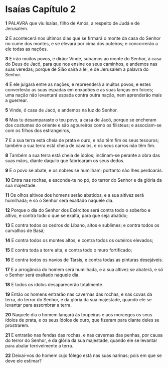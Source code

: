 # Isaías Capítulo 2

**1** 	PALAVRA que viu Isaías, filho de Amós, a respeito de Judá e de Jerusalém.

**2** 	E acontecerá nos últimos dias que se firmará o monte da casa do Senhor no cume dos montes, e se elevará por cima dos outeiros; e concorrerão a ele todas as nações.

**3** 	E irão muitos povos, e dirão: Vinde, subamos ao monte do Senhor, à casa do Deus de Jacó, para que nos ensine os seus caminhos, e andemos nas suas veredas; porque de Sião sairá a lei, e de Jerusalém a palavra do Senhor.

**4** 	E ele julgará entre as nações, e repreenderá a muitos povos; e estes converterão as suas espadas em enxadões e as suas lanças em foices; uma nação não levantará espada contra outra nação, nem aprenderão mais a guerrear.

**5** 	Vinde, ó casa de Jacó, e andemos na luz do Senhor.

**6** 	Mas tu desamparaste o teu povo, a casa de Jacó, porque se encheram dos costumes do oriente e são agoureiros como os filisteus; e associam-se com os filhos dos estrangeiros,

**7** 	E a sua terra está cheia de prata e ouro, e não têm fim os seus tesouros; também a sua terra está cheia de cavalos, e os seus carros não têm fim.

**8** 	Também a sua terra está cheia de ídolos; inclinam-se perante a obra das suas mãos, diante daquilo que fabricaram os seus dedos.

**9** 	E o povo se abate, e os nobres se humilham; portanto não lhes perdoarás.

**10** 	Entra nas rochas, e esconde-te no pó, do terror do Senhor e da glória da sua majestade.

**11** 	Os olhos altivos dos homens serão abatidos, e a sua altivez será humilhada; e só o Senhor será exaltado naquele dia.

**12** 	Porque o dia do Senhor dos Exércitos será contra todo o soberbo e altivo, e contra todo o que se exalta, para que seja abatido;

**13** 	E contra todos os cedros do Líbano, altos e sublimes; e contra todos os carvalhos de Basã;

**14** 	E contra todos os montes altos, e contra todos os outeiros elevados;

**15** 	E contra toda a torre alta, e contra todo o muro fortificado;

**16** 	E contra todos os navios de Társis, e contra todas as pinturas desejáveis.

**17** 	E a arrogância do homem será humilhada, e a sua altivez se abaterá, e só o Senhor será exaltado naquele dia.

**18** 	E todos os ídolos desaparecerão totalmente.

**19** 	Então os homens entrarão nas cavernas das rochas, e nas covas da terra, do terror do Senhor, e da glória da sua majestade, quando ele se levantar para assombrar a terra.

**20** 	Naquele dia o homem lançará às toupeiras e aos morcegos os seus ídolos de prata, e os seus ídolos de ouro, que fizeram para diante deles se prostrarem.

**21** 	E entrarão nas fendas das rochas, e nas cavernas das penhas, por causa do terror do Senhor, e da glória da sua majestade, quando ele se levantar para abalar terrivelmente a terra.

**22** 	Deixai-vos do homem cujo fôlego está nas suas narinas; pois em que se deve ele estimar?

